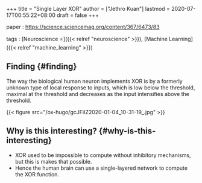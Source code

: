 +++
title = "Single Layer XOR"
author = ["Jethro Kuan"]
lastmod = 2020-07-17T00:55:22+08:00
draft = false
+++

paper
: <https://science.sciencemag.org/content/367/6473/83>

tags
: [Neuroscience ⭐]({{< relref "neuroscience" >}}), [Machine Learning]({{< relref "machine_learning" >}})

## Finding {#finding}

The way the biological human neuron implements XOR is by a formerly
unknown type of local response to inputs, which is low below the
threshold, maximal at the threshold and decreases as the input
intensifies above the threshold.

{{< figure src="/ox-hugo/gcJFiIZ2020-01-04_10-31-19_.jpg" >}}

## Why is this interesting? {#why-is-this-interesting}

- XOR used to be impossible to compute without inhibitory mechanisms,
  but this is makes that possible.
- Hence the human brain can use a single-layered network to compute
  the XOR function.
